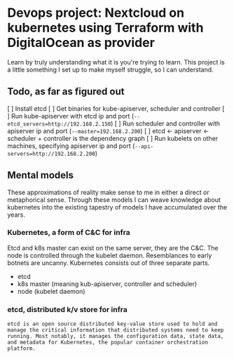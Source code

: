 # Devops project: Nextcloud on kubernetes using Terraform with DigitalOcean as provider

Learn by truly understanding what it is you're trying to learn. This project is a little something I set up to make myself struggle, so I can understand.


## Todo, as far as figured out

[ ] Install etcd
[ ] Get binaries for kube-apiserver, scheduler and controller
[ ] Run kube-apiserver with etcd ip and port (`--etcd_servers=http://192.168.2.150`)
[ ] Run scheduler and controller with apiserver ip and port (`--master=192.168.2.200`)
[ ] etcd <- apiserver <- scheduler + controller is the dependency graph
[ ] Run kubelets on other machines, specifying apiserver ip and port (`--api-servers=http://192.168.2.200`)

## Mental models

These approximations of reality make sense to me in either a direct or metaphorical sense. Through these models I can weave knowledge about kubernetes into the existing tapestry of models I have accumulated over the years.

### Kubernetes, a form of C&C for infra

Etcd and k8s master can exist on the same server, they are the C&C. The node is controlled through the kubelet daemon. Resemblances to early botnets are uncanny.
Kubernetes consists out of three separate parts. 

- etcd
- k8s master (meaning kub-apiserver, controller and scheduler)
- node (kubelet daemon)

### etcd, distributed k/v store for infra
    
    etcd is an open source distributed key-value store used to hold and manage the critical information that distributed systems need to keep running. Most notably, it manages the configuration data, state data, and metadata for Kubernetes, the popular container orchestration platform.


